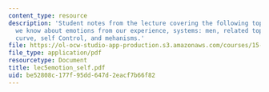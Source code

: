 ```yaml
---
content_type: resource
description: 'Student notes from the lecture covering the following topics: What do
  we know about emotions from our experience, systems: men, related topic ? hyperbolic
  curve, self Control, and mehanisms.'
file: https://ol-ocw-studio-app-production.s3.amazonaws.com/courses/15-301-managerial-psychology-laboratory-fall-2004/be52808c177f95dd647d2eacf7b66f82_lec5emotion_self.pdf
file_type: application/pdf
resourcetype: Document
title: lec5emotion_self.pdf
uid: be52808c-177f-95dd-647d-2eacf7b66f82
---
```

